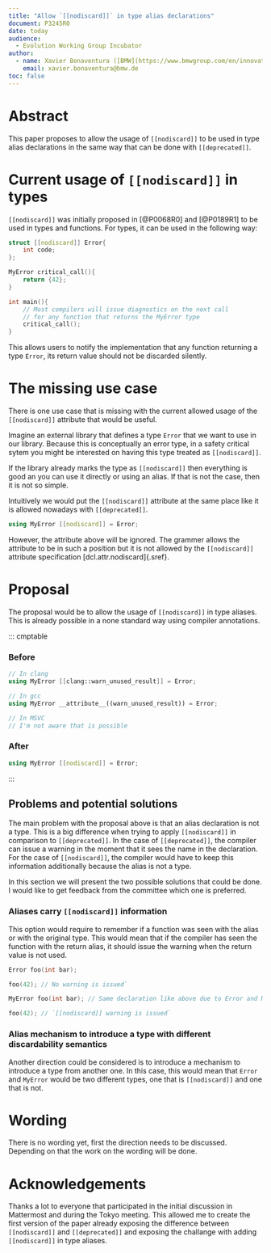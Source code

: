 ```yaml
---
title: "Allow `[[nodiscard]]` in type alias declarations"
document: P3245R0
date: today
audience:
  - Evolution Working Group Incubator
author:
  - name: Xavier Bonaventura ([BMW](https://www.bmwgroup.com/en/innovation/automated-driving.html))
    email: xavier.bonaventura@bmw.de
toc: false
---
```


# Abstract

This paper proposes to allow the usage of `[[nodiscard]]` to be used in type alias declarations in the same way that can be done with `[[deprecated]]`.

# Current usage of `[[nodiscard]]` in types

`[[nodiscard]]` was initially proposed in [@P0068R0] and [@P0189R1] to be used in types and functions. For types, it can be used in the following way:

```cpp
struct [[nodiscard]] Error{
    int code;
};

MyError critical_call(){
    return {42};
}

int main(){
    // Most compilers will issue diagnostics on the next call
    // for any function that returns the MyError type
    critical_call();
}
```

This allows users to notify the implementation that any function returning a type `Error`, its return value should not be discarded silently.

# The missing use case

There is one use case that is missing with the current allowed usage of the `[[nodiscard]]` attribute that would be useful.

Imagine an external library that defines a type `Error` that we want to use in our library. Because this is conceptually an error type, in a safety critical sytem you might be interested on having this type treated as `[[nodiscard]]`.

If the library already marks the type as `[[nodiscard]]` then everything is good an you can use it directly or using an alias. If that is not the case, then it is not so simple.

Intuitively we would put the `[[nodiscard]]` attribute at the same place like it is allowed nowadays with `[[deprecated]]`.

```cpp
using MyError [[nodiscard]] = Error;
```

However, the attribute above will be ignored. The grammer allows the attribute to be in such a position but it is not allowed by the `[[nodiscard]]` attribute specification [dcl.attr.nodiscard]{.sref}.

# Proposal

The proposal would be to allow the usage of `[[nodiscard]]` in type aliases. This is already possible in a none standard way using compiler annotations.

::: cmptable
### Before

```cpp
// In clang
using MyError [[clang::warn_unused_result]] = Error;

// In gcc
using MyError __attribute__((warn_unused_result)) = Error;

// In MSVC
// I'm not aware that is possible
```

### After

```cpp
using MyError [[nodiscard]] = Error;
```
:::

## Problems and potential solutions

The main problem with the proposal above is that an alias declaration is not a type. This is a big difference when trying to apply `[[nodiscard]]` in comparison to `[[deprecated]]`. In the case of `[[deprecated]]`, the compiler can issue a warning in the moment that it sees the name in the declaration. For the case of `[[nodiscard]]`, the compiler would have to keep this information additionally because the alias is not a type.

In this section we will present the two possible solutions that could be done. I would like to get feedback from the committee which one is preferred.

### Aliases carry `[[nodiscard]]` information

This option would require to remember if a function was seen with the alias or with the original type. This would mean that if the
compiler has seen the function with the return alias, it should issue the warning when the return value is not used.

```cpp
Error foo(int bar);

foo(42); // No warning is issued`

MyError foo(int bar); // Same declaration like above due to Error and MyError being the same type

foo(42); // `[[nodiscard]] warning is issued`
```

### Alias mechanism to introduce a type with different discardability semantics

Another direction could be considered is to introduce a mechanism to introduce a type from another one. In this case, this would mean that `Error` and `MyError` would be two different types, one that is `[[nodiscard]]` and one that is not.

# Wording

There is no wording yet, first the direction needs to be discussed. Depending on that the work on the wording will be done.

# Acknowledgements

Thanks a lot to everyone that participated in the initial discussion in Mattermost and during the Tokyo meeting. This allowed me to create the first version of the paper already exposing the difference between `[[nodiscard]]` and `[[deprecated]]` and exposing the challange with adding `[[nodiscard]]` in type aliases.
